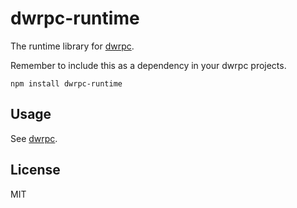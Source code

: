 # dwrpc-runtime

The runtime library for [dwrpc](https://github.com/dwebprotocol/dwrpc).

Remember to include this as a dependency in your dwrpc projects.

```
npm install dwrpc-runtime
```

## Usage

See [dwrpc](https://github.com/dwebprotocol/dwrpc).

## License

MIT
